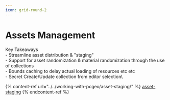 ```yaml
---
icon: grid-round-2
---
```


# Assets Management

Key Takeaways\
\- Streamline asset distribution & "staging"\
\- Support for asset randomization & material randomization through the use of collections\
\- Bounds caching to delay actual loading of resources etc etc\
\- Secret Create/Update collection from editor selection\


{% content-ref url="../../working-with-pcgex/asset-staging/" %}
[asset-staging](../../working-with-pcgex/asset-staging/)
{% endcontent-ref %}
